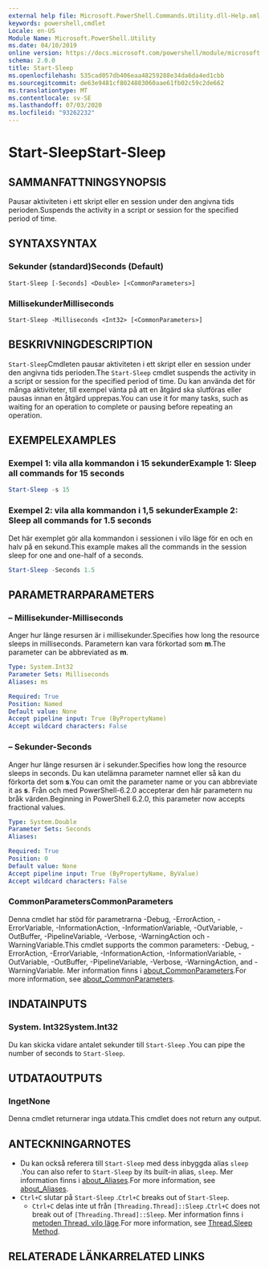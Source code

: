 ```yaml
---
external help file: Microsoft.PowerShell.Commands.Utility.dll-Help.xml
keywords: powershell,cmdlet
Locale: en-US
Module Name: Microsoft.PowerShell.Utility
ms.date: 04/10/2019
online version: https://docs.microsoft.com/powershell/module/microsoft.powershell.utility/start-sleep?view=powershell-7&WT.mc_id=ps-gethelp
schema: 2.0.0
title: Start-Sleep
ms.openlocfilehash: 535cad057db406eaa48259288e34da6da4ed1cbb
ms.sourcegitcommit: de63e9481cf8024883060aae61fb02c59c2de662
ms.translationtype: MT
ms.contentlocale: sv-SE
ms.lasthandoff: 07/03/2020
ms.locfileid: "93262232"
---
```

# <span data-ttu-id="2b5a0-103">Start-Sleep</span><span class="sxs-lookup"><span data-stu-id="2b5a0-103">Start-Sleep</span></span>

## <span data-ttu-id="2b5a0-104">SAMMANFATTNING</span><span class="sxs-lookup"><span data-stu-id="2b5a0-104">SYNOPSIS</span></span>
<span data-ttu-id="2b5a0-105">Pausar aktiviteten i ett skript eller en session under den angivna tids perioden.</span><span class="sxs-lookup"><span data-stu-id="2b5a0-105">Suspends the activity in a script or session for the specified period of time.</span></span>

## <span data-ttu-id="2b5a0-106">SYNTAX</span><span class="sxs-lookup"><span data-stu-id="2b5a0-106">SYNTAX</span></span>

### <span data-ttu-id="2b5a0-107">Sekunder (standard)</span><span class="sxs-lookup"><span data-stu-id="2b5a0-107">Seconds (Default)</span></span>

```
Start-Sleep [-Seconds] <Double> [<CommonParameters>]
```

### <span data-ttu-id="2b5a0-108">Millisekunder</span><span class="sxs-lookup"><span data-stu-id="2b5a0-108">Milliseconds</span></span>

```
Start-Sleep -Milliseconds <Int32> [<CommonParameters>]
```

## <span data-ttu-id="2b5a0-109">BESKRIVNING</span><span class="sxs-lookup"><span data-stu-id="2b5a0-109">DESCRIPTION</span></span>

<span data-ttu-id="2b5a0-110">`Start-Sleep`Cmdleten pausar aktiviteten i ett skript eller en session under den angivna tids perioden.</span><span class="sxs-lookup"><span data-stu-id="2b5a0-110">The `Start-Sleep` cmdlet suspends the activity in a script or session for the specified period of time.</span></span> <span data-ttu-id="2b5a0-111">Du kan använda det för många aktiviteter, till exempel vänta på att en åtgärd ska slutföras eller pausas innan en åtgärd upprepas.</span><span class="sxs-lookup"><span data-stu-id="2b5a0-111">You can use it for many tasks, such as waiting for an operation to complete or pausing before repeating an operation.</span></span>

## <span data-ttu-id="2b5a0-112">EXEMPEL</span><span class="sxs-lookup"><span data-stu-id="2b5a0-112">EXAMPLES</span></span>

### <span data-ttu-id="2b5a0-113">Exempel 1: vila alla kommandon i 15 sekunder</span><span class="sxs-lookup"><span data-stu-id="2b5a0-113">Example 1: Sleep all commands for 15 seconds</span></span>

```powershell
Start-Sleep -s 15
```

### <span data-ttu-id="2b5a0-114">Exempel 2: vila alla kommandon i 1,5 sekunder</span><span class="sxs-lookup"><span data-stu-id="2b5a0-114">Example 2: Sleep all commands for 1.5 seconds</span></span>

<span data-ttu-id="2b5a0-115">Det här exemplet gör alla kommandon i sessionen i vilo läge för en och en halv på en sekund.</span><span class="sxs-lookup"><span data-stu-id="2b5a0-115">This example makes all the commands in the session sleep for one and one-half of a seconds.</span></span>

```powershell
Start-Sleep -Seconds 1.5
```

## <span data-ttu-id="2b5a0-116">PARAMETRAR</span><span class="sxs-lookup"><span data-stu-id="2b5a0-116">PARAMETERS</span></span>

### <span data-ttu-id="2b5a0-117">– Millisekunder</span><span class="sxs-lookup"><span data-stu-id="2b5a0-117">-Milliseconds</span></span>

<span data-ttu-id="2b5a0-118">Anger hur länge resursen är i millisekunder.</span><span class="sxs-lookup"><span data-stu-id="2b5a0-118">Specifies how long the resource sleeps in milliseconds.</span></span> <span data-ttu-id="2b5a0-119">Parametern kan vara förkortad som **m**.</span><span class="sxs-lookup"><span data-stu-id="2b5a0-119">The parameter can be abbreviated as **m**.</span></span>

```yaml
Type: System.Int32
Parameter Sets: Milliseconds
Aliases: ms

Required: True
Position: Named
Default value: None
Accept pipeline input: True (ByPropertyName)
Accept wildcard characters: False
```

### <span data-ttu-id="2b5a0-120">– Sekunder</span><span class="sxs-lookup"><span data-stu-id="2b5a0-120">-Seconds</span></span>

<span data-ttu-id="2b5a0-121">Anger hur länge resursen är i sekunder.</span><span class="sxs-lookup"><span data-stu-id="2b5a0-121">Specifies how long the resource sleeps in seconds.</span></span> <span data-ttu-id="2b5a0-122">Du kan utelämna parameter namnet eller så kan du förkorta det som **s**.</span><span class="sxs-lookup"><span data-stu-id="2b5a0-122">You can omit the parameter name or you can abbreviate it as **s**.</span></span> <span data-ttu-id="2b5a0-123">Från och med PowerShell-6.2.0 accepterar den här parametern nu bråk värden.</span><span class="sxs-lookup"><span data-stu-id="2b5a0-123">Beginning in PowerShell 6.2.0, this parameter now accepts fractional values.</span></span>

```yaml
Type: System.Double
Parameter Sets: Seconds
Aliases:

Required: True
Position: 0
Default value: None
Accept pipeline input: True (ByPropertyName, ByValue)
Accept wildcard characters: False
```

### <span data-ttu-id="2b5a0-124">CommonParameters</span><span class="sxs-lookup"><span data-stu-id="2b5a0-124">CommonParameters</span></span>

<span data-ttu-id="2b5a0-125">Denna cmdlet har stöd för parametrarna -Debug, -ErrorAction, -ErrorVariable, -InformationAction, -InformationVariable, -OutVariable, -OutBuffer, -PipelineVariable, -Verbose, -WarningAction och -WarningVariable.</span><span class="sxs-lookup"><span data-stu-id="2b5a0-125">This cmdlet supports the common parameters: -Debug, -ErrorAction, -ErrorVariable, -InformationAction, -InformationVariable, -OutVariable, -OutBuffer, -PipelineVariable, -Verbose, -WarningAction, and -WarningVariable.</span></span> <span data-ttu-id="2b5a0-126">Mer information finns i [about_CommonParameters](../Microsoft.PowerShell.Core/About/about_CommonParameters.md).</span><span class="sxs-lookup"><span data-stu-id="2b5a0-126">For more information, see [about_CommonParameters](../Microsoft.PowerShell.Core/About/about_CommonParameters.md).</span></span>

## <span data-ttu-id="2b5a0-127">INDATA</span><span class="sxs-lookup"><span data-stu-id="2b5a0-127">INPUTS</span></span>

### <span data-ttu-id="2b5a0-128">System. Int32</span><span class="sxs-lookup"><span data-stu-id="2b5a0-128">System.Int32</span></span>

<span data-ttu-id="2b5a0-129">Du kan skicka vidare antalet sekunder till `Start-Sleep` .</span><span class="sxs-lookup"><span data-stu-id="2b5a0-129">You can pipe the number of seconds to `Start-Sleep`.</span></span>

## <span data-ttu-id="2b5a0-130">UTDATA</span><span class="sxs-lookup"><span data-stu-id="2b5a0-130">OUTPUTS</span></span>

### <span data-ttu-id="2b5a0-131">Inget</span><span class="sxs-lookup"><span data-stu-id="2b5a0-131">None</span></span>

<span data-ttu-id="2b5a0-132">Denna cmdlet returnerar inga utdata.</span><span class="sxs-lookup"><span data-stu-id="2b5a0-132">This cmdlet does not return any output.</span></span>

## <span data-ttu-id="2b5a0-133">ANTECKNINGAR</span><span class="sxs-lookup"><span data-stu-id="2b5a0-133">NOTES</span></span>

- <span data-ttu-id="2b5a0-134">Du kan också referera till `Start-Sleep` med dess inbyggda alias `sleep` .</span><span class="sxs-lookup"><span data-stu-id="2b5a0-134">You can also refer to `Start-Sleep` by its built-in alias, `sleep`.</span></span> <span data-ttu-id="2b5a0-135">Mer information finns i [about_Aliases](../Microsoft.PowerShell.Core/About/about_Aliases.md).</span><span class="sxs-lookup"><span data-stu-id="2b5a0-135">For more information, see [about_Aliases](../Microsoft.PowerShell.Core/About/about_Aliases.md).</span></span>
- <span data-ttu-id="2b5a0-136">`Ctrl+C` slutar på `Start-Sleep` .</span><span class="sxs-lookup"><span data-stu-id="2b5a0-136">`Ctrl+C` breaks out of `Start-Sleep`.</span></span>
  - <span data-ttu-id="2b5a0-137">`Ctrl+C` delas inte ut från `[Threading.Thread]::Sleep` .</span><span class="sxs-lookup"><span data-stu-id="2b5a0-137">`Ctrl+C` does not break out of `[Threading.Thread]::Sleep`.</span></span> <span data-ttu-id="2b5a0-138">Mer information finns i [metoden Thread. vilo läge](/dotnet/api/system.threading.thread.sleep).</span><span class="sxs-lookup"><span data-stu-id="2b5a0-138">For more information, see [Thread.Sleep Method](/dotnet/api/system.threading.thread.sleep).</span></span>

## <span data-ttu-id="2b5a0-139">RELATERADE LÄNKAR</span><span class="sxs-lookup"><span data-stu-id="2b5a0-139">RELATED LINKS</span></span>
